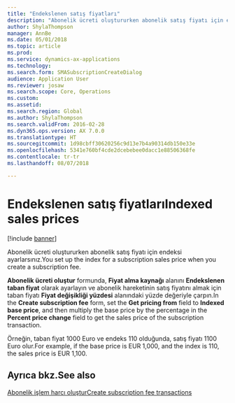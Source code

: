 ```yaml
---
title: "Endekslenen satış fiyatları"
description: "Abonelik ücreti oluştururken abonelik satış fiyatı için endeksi ayarlarsınız."
author: ShylaThompson
manager: AnnBe
ms.date: 05/01/2018
ms.topic: article
ms.prod: 
ms.service: dynamics-ax-applications
ms.technology: 
ms.search.form: SMASubscriptionCreateDialog
audience: Application User
ms.reviewer: josaw
ms.search.scope: Core, Operations
ms.custom: 
ms.assetid: 
ms.search.region: Global
ms.author: ShylaThompson
ms.search.validFrom: 2016-02-28
ms.dyn365.ops.version: AX 7.0.0
ms.translationtype: HT
ms.sourcegitcommit: 1d98cbff30620256c9d13e7b4a90314db150e33e
ms.openlocfilehash: 5341e760bf4cde2dcebebee0dacc1e88506368fe
ms.contentlocale: tr-tr
ms.lasthandoff: 08/07/2018

---
```


# <a name="indexed-sales-prices"></a><span data-ttu-id="be0b1-103">Endekslenen satış fiyatları</span><span class="sxs-lookup"><span data-stu-id="be0b1-103">Indexed sales prices</span></span>  

[!include [banner](../includes/banner.md)]


<span data-ttu-id="be0b1-104">Abonelik ücreti oluştururken abonelik satış fiyatı için endeksi ayarlarsınız.</span><span class="sxs-lookup"><span data-stu-id="be0b1-104">You set up the index for a subscription sales price when you create a subscription fee.</span></span>

<span data-ttu-id="be0b1-105">**Abonelik ücreti oluştur** formunda, **Fiyat alma kaynağı** alanını **Endekslenen taban fiyat** olarak ayarlayın ve abonelik hareketinin satış fiyatını almak için taban fiyatı **Fiyat değişikliği yüzdesi** alanındaki yüzde değeriyle çarpın.</span><span class="sxs-lookup"><span data-stu-id="be0b1-105">In the **Create subscription fee** form, set the **Get pricing from** field to **Indexed base price**, and then multiply the base price by the percentage in the **Percent price change** field to get the sales price of the subscription transaction.</span></span>

<span data-ttu-id="be0b1-106">Örneğin, taban fiyat 1000 Euro ve endeks 110 olduğunda, satış fiyatı 1100 Euro olur.</span><span class="sxs-lookup"><span data-stu-id="be0b1-106">For example, if the base price is EUR 1,000, and the index is 110, the sales price is EUR 1,100.</span></span>

## <a name="see-also"></a><span data-ttu-id="be0b1-107">Ayrıca bkz.</span><span class="sxs-lookup"><span data-stu-id="be0b1-107">See also</span></span>

[<span data-ttu-id="be0b1-108">Abonelik işlem harcı oluştur</span><span class="sxs-lookup"><span data-stu-id="be0b1-108">Create subscription fee transactions</span></span>](create-subscription-fee-transactions.md)

  



